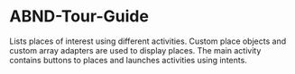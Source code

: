 # ABND-Tour-Guide

Lists places of interest using different activities. Custom place objects and custom array adapters are used to display places. The main activity contains buttons to places and launches activities using intents.
